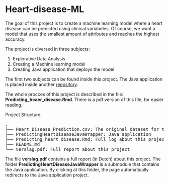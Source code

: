 # Heart-disease-ML

The goal of this project is to create a machine learning model where a heart disease can be predicted using clinical variabeles. Of course, we want a model that uses the smallest amount of attributes and reaches the highest accuracy. 

The project is diversed in three subjects:

1. Explorative Data Analysis
2. Creating a Machine learning model
3. Creating Java application that deploys the model

The first two subjects can be found inside this project. The Java application is placed inside another [repository](https://github.com/MarkStreek/PredictingHeartDiseaseJavaWrapper).

The whole procces of this project is described in the file: **Predicting_heaer_disease.Rmd**. There is a pdf version of this file, for easier reading.

Project Structure:

<pre>
.
├── Heart_Disease_Prediction.csv: The original dataset for this project
├── PredictingHeartDiseaseJavaWrapper: Java application
├── Predicting_heart_disease.Rmd: Full log about this project
├── README.md
└── Verslag.pdf: Full report about this project
</pre>

The file **verslag.pdf** contains a full report (in Dutch) about this project. The folder **PredictingHeartDiseaseJavaWrapper** is a submodule that contains the Java application. By clicking at this folder, the page automatically redirects to the Java application project.
